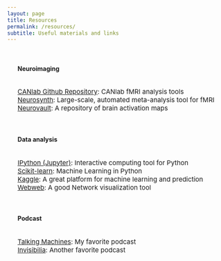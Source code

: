 ```yaml
---
layout: page
title: Resources
permalink: /resources/
subtitle: Useful materials and links
---
```


<ul>
<br>
<h4>Neuroimaging</h4>
<br>
<span style="font-size: 15px !important;">
<a href="https://github.com/canlab">CANlab Github Repository</a>: CANlab fMRI analysis tools<br>
<a href="http://neurosynth.org/">Neurosynth</a>: Large-scale, automated meta-analysis tool for fMRI<br>
<a href="http://neurovault.org/">Neurovault</a>: A repository of brain activation maps<br></span>

<br>
<br>

<h4>Data analysis</h4>
<br>

<span style="font-size: 15px !important;">
<a href="http://ipython.org/">IPython (Jupyter)</a>: Interactive computing tool for Python<br>
<a href="http://scikit-learn.org/stable/">Scikit-learn</a>: Machine Learning in Python<br>
<a href="https://www.kaggle.com/">Kaggle</a>: A great platform for machine learning and prediction<br>
<a href="http://danlarremore.com/webweb/">Webweb</a>: A good Network visualization tool<br></span>

<br>
<br>

<h4>Podcast</h4>
<br>

<span style="font-size: 15px !important;">
<a href="http://www.thetalkingmachines.com/">Talking Machines</a>: My favorite podcast<br>
<a href="http://www.npr.org/programs/invisibilia/">Invisibilia</a>: Another favorite podcast<br></span>
</ul>